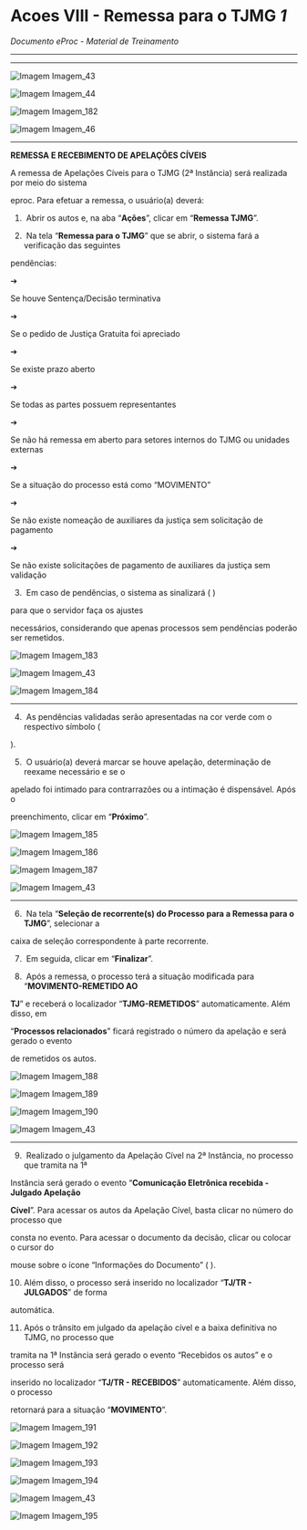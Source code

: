 # Acoes VIII - Remessa para o TJMG _1_

*Documento eProc - Material de Treinamento*

---

---

![Imagem Imagem_43](imgs/Imagem_43.png)

![Imagem Imagem_44](imgs/Imagem_44.png)

![Imagem Imagem_182](imgs/Imagem_182.png)

![Imagem Imagem_46](imgs/Imagem_46.png)


---

**REMESSA E RECEBIMENTO DE APELAÇÕES CÍVEIS**

A remessa de Apelações Cíveis para o TJMG (2ª Instância) será realizada por meio do sistema

eproc. Para efetuar a remessa, o usuário(a) deverá:

1. ​ Abrir os autos e, na aba “**Ações**”, clicar em “**Remessa TJMG**”.

2. ​ Na tela “**Remessa para o TJMG**” que se abrir, o sistema fará a verificação das seguintes

pendências:

➔​

Se houve Sentença/Decisão terminativa

➔​

Se o pedido de Justiça Gratuita foi apreciado

➔​

Se existe prazo aberto

➔​

Se todas as partes possuem representantes

➔​

Se não há remessa em aberto para setores internos do TJMG ou unidades externas

➔​

Se a situação do processo está como “MOVIMENTO”

➔​

Se não existe nomeação de auxiliares da justiça sem solicitação de pagamento

➔​

Se não existe solicitações de pagamento de auxiliares da justiça sem validação

3. ​ Em caso de pendências, o sistema as sinalizará ( )

para que o servidor faça os ajustes

necessários, considerando que apenas processos sem pendências poderão ser remetidos.

![Imagem Imagem_183](imgs/Imagem_183.png)

![Imagem Imagem_43](imgs/Imagem_43.png)

![Imagem Imagem_184](imgs/Imagem_184.png)


---

4. ​ As pendências validadas serão apresentadas na cor verde com o respectivo símbolo (

).

5. ​ O usuário(a) deverá marcar se houve apelação, determinação de reexame necessário e se o

apelado foi intimado para contrarrazões ou a intimação é dispensável. Após o

preenchimento, clicar em “**Próximo**”.

![Imagem Imagem_185](imgs/Imagem_185.png)

![Imagem Imagem_186](imgs/Imagem_186.png)

![Imagem Imagem_187](imgs/Imagem_187.png)

![Imagem Imagem_43](imgs/Imagem_43.png)


---

6. ​ Na tela “**Seleção de recorrente(s) do Processo para a Remessa para o TJMG**”, selecionar a

caixa de seleção correspondente à parte recorrente.

7. ​ Em seguida, clicar em “**Finalizar**”.

8. ​ Após a remessa, o processo terá a situação modificada para “**MOVIMENTO-REMETIDO AO**

**TJ**” e receberá o localizador “**TJMG-REMETIDOS**” automaticamente. Além disso, em

“**Processos relacionados**” ficará registrado o número da apelação e será gerado o evento

de remetidos os autos.

![Imagem Imagem_188](imgs/Imagem_188.png)

![Imagem Imagem_189](imgs/Imagem_189.png)

![Imagem Imagem_190](imgs/Imagem_190.png)

![Imagem Imagem_43](imgs/Imagem_43.png)


---

9. ​ Realizado o julgamento da Apelação Cível na 2ª Instância, no processo que tramita na 1ª

Instância será gerado o evento “**Comunicação Eletrônica recebida - Julgado Apelação**

**Cível**”. Para acessar os autos da Apelação Cível, basta clicar no número do processo que

consta no evento. Para acessar o documento da decisão, clicar ou colocar o cursor do

mouse sobre o ícone “Informações do Documento” ( ).

10. ​Além disso, o processo será inserido no localizador “**TJ/TR - JULGADOS**” de forma

automática.

11. ​Após o trânsito em julgado da apelação cível e a baixa definitiva no TJMG, no processo que

tramita na 1ª Instância será gerado o evento “Recebidos os autos” e o processo será

inserido no localizador “**TJ/TR - RECEBIDOS**” automaticamente. Além disso, o processo

retornará para a situação “**MOVIMENTO**”.

![Imagem Imagem_191](imgs/Imagem_191.png)

![Imagem Imagem_192](imgs/Imagem_192.png)

![Imagem Imagem_193](imgs/Imagem_193.png)

![Imagem Imagem_194](imgs/Imagem_194.png)

![Imagem Imagem_43](imgs/Imagem_43.png)

![Imagem Imagem_195](imgs/Imagem_195.png)
